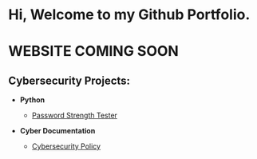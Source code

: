 <h1>Hi, Welcome to my Github Portfolio.</h1>

<h1> WEBSITE COMING SOON </h1>

<h2>Cybersecurity Projects:</h2>

- <b>Python</b>
  - [Password Strength Tester](https://github.com/Github-SGCS/Password-Strength-Test/blob/main/README.md)

- <b>Cyber Documentation</b>
  - [Cybersecurity Policy](https://github.com/Github-SGCS/Cybersecurity-Policy)
<!--
**Github-SGCS/Github-SGCS** is a ✨ _special_ ✨ repository because its `README.md` (this file) appears on your GitHub profile.

Here are some ideas to get you started:

- 🔭 I’m currently working on ...
- 🌱 I’m currently learning ...
- 👯 I’m looking to collaborate on ...
- 🤔 I’m looking for help with ...
- 💬 Ask me about ...
- 📫 How to reach me: ...
- 😄 Pronouns: ...
- ⚡ Fun fact: ...
-->
